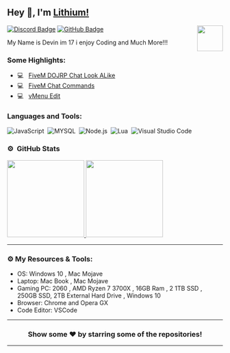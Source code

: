 ## Hey 👋, I'm [Lithium!](https://github.com/ibeatit)

<img align="right" height="60" width="60" alt="" src="https://cdn.discordapp.com/attachments/864190077021978655/864607949720780830/85532754.png" />

[![Discord Badge](https://img.shields.io/badge/-Discord-0e76a8?style=flat-square&logo=Discord&logoColor=white)](https://discord.gg/NxXwqWmxZk)
[![GitHub Badge](https://img.shields.io/badge/-GitHub-ffffff?style=flat-square&logo=Github&logoColor=black)](https://github.com/ibeatit)


My Name is Devin im 17 i enjoy Coding and Much More!!!



<!-- <img align="right" height="215" width="325" alt="" src="https://cdn.discordapp.com/attachments/812460010868441178/815411857090543616/Pre_comp_7.gif" /> -->


### Some Highlights:

- 💻 &nbsp; [FiveM DOJRP Chat Look ALike](https://github.com/ibeatit/doj-chat)
- 💻 &nbsp; [FiveM Chat Commands](https://github.com/ibeatit/chat-command)
- 💻 &nbsp; [vMenu Edit](https://github.com/ibeatit/vMenu-Edit)



### Languages and Tools:
![JavaScript](https://img.shields.io/badge/-JavaScript-333333?style=flat&logo=javascript)&nbsp;
![MYSQL](https://img.shields.io/badge/-MySQL-333333?style=flat&logo=mysql)&nbsp;
![Node.js](https://img.shields.io/badge/-Node.js-333333?style=flat&logo=node.js)&nbsp;
![Lua](https://img.shields.io/badge/-Lua-333333?style=flat&logo=lua)&nbsp;
![Visual Studio Code](https://img.shields.io/badge/-Visual%20Studio%20Code-333333?style=flat&logo=visual-studio-code&logoColor=007ACC)&nbsp;

### ⚙️ &nbsp;GitHub Stats

<p align="left">
<a href="https://github.com/ibeatit">
  <img height="180em" src="https://github-readme-stats-eight-theta.vercel.app/api?username=ibeatit&show_icons=true&theme=react&include_all_commits=true&count_private=true"/>
  <img height="180em" src="https://github-readme-stats-eight-theta.vercel.app/api/top-langs/?username=ibeatit&layout=compact&langs_count=8&theme=react"/>
</a>
</p>

---

### ⚙️ My Resources & Tools:

- OS: Windows 10 , Mac Mojave
- Laptop: Mac Book , Mac Mojave
- Gaming PC: 2060 , AMD Ryzen 7 3700X , 16GB Ram , 2 1TB SSD , 250GB SSD, 2TB External Hard Drive , Windows 10
- Browser: Chrome and Opera GX
- Code Editor: VSCode 


---

<h3 align=center>Show some ❤️ by starring some of the repositories!</h3>

---

